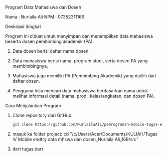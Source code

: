 Program Data Mahasiswa dan Dosen

Nama : Nurlaila Ali
NPM : 07352311169

Deskripsi Singkat

Program ini dibuat untuk menyimpan dan menampilkan data mahasiswa beserta dosen pembimbing akademik (PA).

1. Data dosen berisi daftar nama dosen.

2. Data mahasiswa berisi nama, program studi, serta dosen PA yang membimbingnya.

3. Mahasiswa juga memiliki PA (Pembimbing Akademik) yang dipilih dari daftar dosen.

4. Pengguna bisa mencari data mahasiswa berdasarkan nama untuk melihat informasi detail (nama, prodi, kelas/angkatan, dan dosen PA).

Cara Menjalankan Program

1. Clone repository dari GitHub:
   ```bash
   git clone https://github.com/NurlailaAli/pemrograman-mobile-tugas-endtry-data-Nurlaila-Ali-07352311169](https://github.com/NurlailaAli/pemrograman-mobile-tugas-endtry-data-Nurlaila-Ali-07352311169.git

2. masuk ke folder project: cd "/c/Users/Acer/Documents/KULIAH/Tugas IV Mobile endtry data mhswa dan dosen_Nurlaila Ali_169/src"

3.  dart tugas.dart
